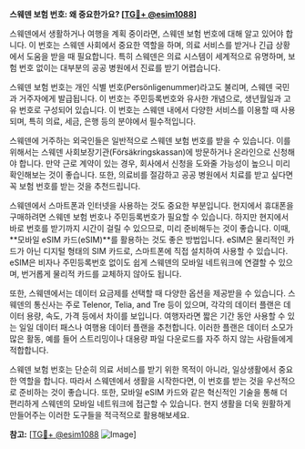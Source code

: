 **스웨덴 보험 번호: 왜 중요한가요? [[TG💪+ @esim1088](https://t.me/s/esim1088)]**

스웨덴에서 생활하거나 여행을 계획 중이라면, 스웨덴 보험 번호에 대해 알고 있어야 합니다. 이 번호는 스웨덴 사회에서 중요한 역할을 하며, 의료 서비스를 받거나 긴급 상황에서 도움을 받을 때 필요합니다. 특히 스웨덴은 의료 시스템이 세계적으로 유명하며, 보험 번호 없이는 대부분의 공공 병원에서 진료를 받기 어렵습니다.

스웨덴 보험 번호는 개인 식별 번호(Persönligenummer)라고도 불리며, 스웨덴 국민과 거주자에게 발급됩니다. 이 번호는 주민등록번호와 유사한 개념으로, 생년월일과 고유 번호로 구성되어 있습니다. 이 번호는 스웨덴 내에서 다양한 서비스를 이용할 때 사용되며, 특히 의료, 세금, 은행 등의 분야에서 필수적입니다.

스웨덴에 거주하는 외국인들은 일반적으로 스웨덴 보험 번호를 받을 수 있습니다. 이를 위해서는 스웨덴 사회보장기관(Försäkringskassan)에 방문하거나 온라인으로 신청해야 합니다. 만약 근로 계약이 있는 경우, 회사에서 신청을 도와줄 가능성이 높으니 미리 확인해보는 것이 좋습니다. 또한, 의료비를 절감하고 공공 병원에서 치료를 받고 싶다면 꼭 보험 번호를 받는 것을 추천드립니다.

스웨덴에서 스마트폰과 인터넷을 사용하는 것도 중요한 부분입니다. 현지에서 휴대폰을 구매하려면 스웨덴 보험 번호나 주민등록번호가 필요할 수 있습니다. 하지만 현지에서 바로 번호를 받기까지 시간이 걸릴 수 있으므로, 미리 준비해두는 것이 좋습니다. 이때, **모바일 eSIM 카드(eSIM)**를 활용하는 것도 좋은 방법입니다. eSIM은 물리적인 카드가 아닌 디지털 형태의 SIM 카드로, 스마트폰에 직접 설치하여 사용할 수 있습니다. eSIM은 비자나 주민등록번호 없이도 쉽게 스웨덴의 모바일 네트워크에 연결할 수 있으며, 번거롭게 물리적 카드를 교체하지 않아도 됩니다.

또한, 스웨덴에서는 데이터 요금제를 선택할 때 다양한 옵션을 제공받을 수 있습니다. 스웨덴의 통신사는 주로 Telenor, Telia, and Tre 등이 있으며, 각각의 데이터 플랜은 데이터 용량, 속도, 가격 등에서 차이를 보입니다. 여행자라면 짧은 기간 동안 사용할 수 있는 일일 데이터 패스나 여행용 데이터 플랜을 추천합니다. 이러한 플랜은 데이터 소모가 많은 활동, 예를 들어 스트리밍이나 대용량 파일 다운로드를 자주 하지 않는 사람들에게 적합합니다.

스웨덴 보험 번호는 단순히 의료 서비스를 받기 위한 목적이 아니라, 일상생활에서 중요한 역할을 합니다. 따라서 스웨덴에서 생활을 시작한다면, 이 번호를 받는 것을 우선적으로 준비하는 것이 좋습니다. 또한, 모바일 eSIM 카드와 같은 혁신적인 기술을 통해 더 편리하게 스웨덴의 모바일 네트워크에 접근할 수 있습니다. 현지 생활을 더욱 원활하게 만들어주는 이러한 도구들을 적극적으로 활용해보세요.

**참고:** [[TG💪+ @esim1088](https://t.me/s/esim1088) ![Image](https://i.postimg.cc/Y0z9fWf4/image.png)]